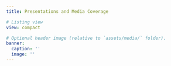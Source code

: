 ```yaml
---
title: Presentations and Media Coverage

# Listing view
view: compact

# Optional header image (relative to `assets/media/` folder).
banner:
  caption: ''
  image: ''
---
```


